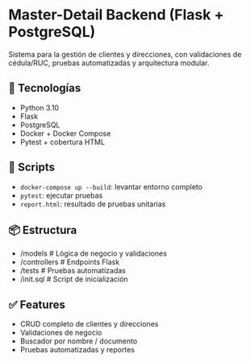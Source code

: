 # Master-Detail Backend (Flask + PostgreSQL)

Sistema para la gestión de clientes y direcciones, con validaciones de cédula/RUC, pruebas automatizadas y arquitectura modular.

## 🔧 Tecnologías
- Python 3.10
- Flask
- PostgreSQL
- Docker + Docker Compose
- Pytest + cobertura HTML

## 🚀 Scripts
- `docker-compose up --build`: levantar entorno completo
- `pytest`: ejecutar pruebas
- `report.html`: resultado de pruebas unitarias

## 📦 Estructura
- /models # Lógica de negocio y validaciones
- /controllers # Endpoints Flask
- /tests # Pruebas automatizadas
- /init.sql # Script de inicialización
## ✅ Features
- CRUD completo de clientes y direcciones
- Validaciones de negocio
- Buscador por nombre / documento
- Pruebas automatizadas y reportes
